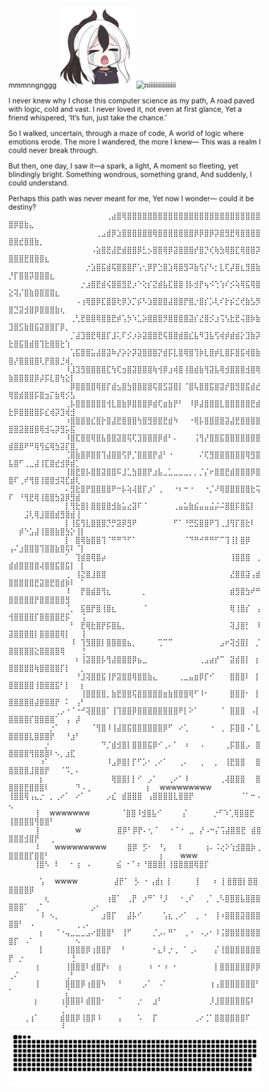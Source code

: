 mmmnngnggg
<img src="KAYOKO.png" alt="niiiiiiiiiiiiiiii" width="30%" />
<img src="output-onlinegiftools.gif" alt="niiiiiiiiiiiiiiii" width="30%" />

I never knew why I chose this computer science as my path,
A road paved with logic, cold and vast.
I never loved it, not even at first glance,
Yet a friend whispered, ‘It’s fun, just take the chance.’

So I walked, uncertain, through a maze of code,
A world of logic where emotions erode.
The more I wandered, the more I knew—
This was a realm I could never break through.

But then, one day, I saw it—a spark, a light,
A moment so fleeting, yet blindingly bright.
Something wondrous, something grand,
And suddenly, I could understand.

Perhaps this path was never meant for me,
Yet now I wonder—
could it be destiny?
⠀⠀⠀⠀⠀⠀⠀⠀⠀⠀⠀⠀⠀⠀⠀⠀⠀⠀⠀⢀⣴⣿⢿⣿⣿⣿⣿⣿⣿⣿⣿⣿⣿⣿⣿⣿⣿⣿⣿⣿⣿⣿⣿⣿⣿⣿⣿⣿⣿⣿⡿⣿⣷⣄⠀⠀⠀⠀⠀⠀⠀⠀⠀⠀⠀⠀⠀⠀⠀⠀
⠀⠀⠀⠀⠀⠀⠀⠀⠀⠀⠀⠀⠀⠀⠀⠀⠀⢀⣠⣾⡿⣱⣿⣿⣿⣿⣿⣿⢿⣿⣿⣿⣿⣿⣿⣿⡿⡿⣿⡿⡽⣿⣻⣟⢿⣿⣿⣿⣿⣿⣿⣞⣿⣿⣷⡀⠀⠀⠀⠀⠀⠀⠀⠀⠀⠀⠀⠀⠀⠀
⠀⠀⠀⠀⠀⠀⠀⠀⠀⠀⠀⠀⠀⠀⠀⠀⠠⣵⣿⣟⣼⣟⣾⣿⣿⡿⣃⡢⣿⣿⢿⡿⣽⣿⣿⣿⡞⣿⡙⢎⢷⣳⢿⣿⣏⢿⣿⣿⡽⣿⣿⣿⣟⣿⣿⣿⣆⠀⠀⠀⠀⠀⠀⠀⠀⠀⠀⠀⠀⠀
⠀⠀⠀⠀⠀⠀⠀⠀⠀⠀⠀⠀⠀⠀⠀⡐⣱⣿⣯⣾⢯⣿⣿⣿⡟⢡⢂⡿⡟⣑⣿⣱⢿⣿⣻⠽⣷⢫⡎⠣⡂⣇⢏⡼⣿⣆⣻⣿⣷⡘⡏⣿⣿⡽⣿⣿⣿⣆⠀⠀⠀⠀⠀⠀⠀⠀⠀⠀⠀⠀
⠀⠀⠀⠀⠀⠀⠀⠀⠀⠀⠀⠀⠀⠀⡐⣰⣿⣟⣾⢮⣿⣿⣻⣟⡰⠑⢕⡎⣝⣾⣧⣏⣿⣿⢸⡧⣺⡟⢦⠪⢑⢱⠎⡪⢵⢿⣯⢿⣿⣕⢽⡌⣿⣷⣿⣿⣿⣿⣆⠀⠀⠀⠀⠀⠀⠀⠀⠀⠀⠀
⠀⠀⠀⠀⠀⠀⠀⠀⠀⠀⠀⠀⠀⠠⢰⢿⣿⡿⣏⣿⣿⢗⡿⡱⡉⡮⠣⣱⣿⣿⣿⣼⣿⣿⡟⣿⡐⣿⡎⡡⢇⠎⡗⡮⣊⢞⣷⣣⡻⣿⣙⣽⣺⣿⡿⣿⣿⣿⣷⢆⠀⠀⠀⠀⠀⠀⠀⠀⠀⠀
⠀⠀⠀⠀⠀⠀⠀⠀⠀⠀⠀⠀⢀⢃⣟⣿⣿⢿⣿⣿⣟⡾⢡⡳⠱⣁⡵⣿⣿⣿⡻⣿⣿⣿⣿⣽⡎⣜⣿⡪⣰⢩⢣⣗⣟⢬⣿⡷⣷⣹⣿⣫⣷⣿⣯⣽⣿⣿⡏⡿⡀⠀⠀⠀⠀⠀⠀⠀⠀⠀
⠀⠀⠀⠀⠀⠀⠀⠀⠀⠀⠀⠀⡈⣼⣹⣿⣟⢿⣿⡏⣸⢅⠏⡪⡰⡵⣽⣿⣿⣟⢯⣿⣿⣾⣿⣎⣧⠻⣹⣧⢫⢾⡾⣾⣾⡕⣹⣷⡽⣗⣿⣯⣿⣾⣿⢹⣗⣿⣿⣗⢱⠀⠀⠀⠀⠀⠀⠀⠀⠀
⠀⠀⠀⠀⠀⠀⠀⠀⠀⠀⠀⠀⢡⣯⣿⣿⣥⣼⣿⣽⠷⡜⡵⡕⡽⣽⣿⣿⣿⡝⣾⡯⣇⣿⢿⣿⢹⡷⣇⣿⡾⣇⣿⡯⣿⣯⢾⣿⣷⣿⡜⣿⣿⣿⣿⢇⡟⣿⣿⣘⢾⡀⠀⠀⠀⠀⠀⠀⠀⠀
⠀⠀⠀⠀⠀⠀⠀⠀⠀⠀⠀⠸⣸⣹⣻⣿⣿⣿⣿⣏⢳⢏⣲⣿⣽⣿⣿⣿⢷⢺⡿⣰⢾⣿⢸⣿⣾⣷⢻⣽⣧⢿⣺⣿⣿⣿⣺⣿⢿⣷⣿⣿⣿⣿⡿⡼⡯⣇⣿⢳⣕⡇⠀⠀⠀⠀⠀⠀⠀⠀
⠀⠀⠀⠀⠀⠀⠀⠀⠀⠀⠀⠀⡿⣿⣿⣿⣿⢿⣿⡏⣾⣢⣿⣳⣿⣿⣿⣿⢯⣿⣫⣽⣿⡇⠈⣿⢧⣿⣿⣯⣿⣽⡞⣿⣻⣿⣯⣾⣞⢿⣿⣾⣿⣿⡯⣿⣲⡍⣷⢿⡪⣣⠀⠀⠀⠀⠀⠀⠀⠀
⠀⠀⠀⠀⠀⠀⠀⠀⠀⠀⠀⢀⡧⣿⣿⣿⣿⣿⣿⢺⣇⣿⣷⡿⣿⣿⣿⡿⣾⢏⣶⣷⡟⠃⠀⠸⡿⣼⣿⣿⣿⣇⣿⣿⣿⣿⣿⣟⣾⣗⡿⣿⣿⣿⣿⡯⣎⢾⡽⣹⢾⣺⠀⠀⠀⠀⠀⠀⠀⠀
⠀⠀⠀⠀⠀⠀⠀⠀⠀⠀⠀⠰⣿⣿⣿⣿⣎⣿⡗⣿⣼⣟⣿⣿⣿⢳⣿⣻⣿⣿⣟⣾⠳⠀⠀⠐⢿⡧⣿⣿⣿⣿⣽⣼⣟⣿⣿⣿⣿⣿⣿⣽⣿⣿⣿⢿⣺⢥⡽⣻⡥⣯⠀⠀⠀⠀⠀⠀⠀⠀
⠀⠀⠀⠀⠀⠀⠀⠀⠀⠀⠀⠸⣿⣏⣿⣿⢿⣿⣧⣿⣿⣽⣿⢯⢏⣹⣿⣿⣿⡿⣾⠃⠄⠀⠀⠀⢨⢻⡜⣿⣿⣯⣿⣿⣿⣿⣿⣿⣿⣾⣿⣿⠟⠛⢿⢻⣮⢿⣳⣽⡏⣿⡀⠀⠀⠀⠀⠀⠀⠀
⠀⠀⠀⠀⠀⠀⠀⠀⠀⠀⠀⢈⣿⣷⣿⡿⣿⣿⢹⣼⣿⣿⢫⡟⡈⣿⣿⣿⡟⣼⠃⠐⠀⠀⠀⠀⠀⠌⢏⣻⣿⣿⣿⣿⣿⣿⢿⣻⣿⣧⣿⠋⢀⣀⣼⢸⣏⣿⣞⣺⡿⣾⡁⠀⠀⠀⠀⠀⠀⠀
⠀⠀⠀⠀⠀⠀⠀⠀⠀⠀⠀⢸⣿⣟⣿⡧⣿⣿⣽⣿⣿⠯⣸⣁⣳⣿⣿⡟⣰⣧⣀⣁⣀⣀⣀⡀⡀⡈⡌⠖⣿⣿⣟⣾⣿⣿⣿⡿⣿⣿⠏⢀⠞⢻⣿⢸⣿⣿⣺⢽⣏⣾⢇⠀⠀⠀⠀⠀⠀⠀
⠀⠀⠀⠀⠀⠀⠀⠀⠀⠀⠀⠄⣻⣗⣿⡟⣿⣿⣿⣿⠟⠒⡧⢵⢼⣿⡏⡰⠁⢀⠀⠀⠐⠆⠒⠐⠀⠀⠐⡈⠜⢿⣿⣿⣿⣿⣿⣗⢭⠏⠀⠘⢻⣟⢿⢸⣿⣿⣳⣽⡿⣻⣾⠀⠀⠀⠀⠀⠀⠀
⠀⠀⠀⠀⠀⠀⠀⠀⠀⠀⠀⡇⢻⣗⣿⡇⣿⣿⣿⣿⣺⣷⣥⣔⣽⠏⠈⠀⠀⠀⠀⠀⢀⣤⣥⣷⣮⣤⣤⣬⡬⠬⣿⣿⡯⣿⣯⡇⠀⠀⠀⠀⣨⢇⢿⣸⣿⣿⣾⣻⣿⣾⢸⠀⠀⠀⠀⠀⠀⠀
⠀⠀⠀⠀⠀⠀⠀⠀⠀⠀⠀⡇⢸⣯⢻⣇⣿⣿⣿⡙⡛⣽⡿⣻⠟⠀⠀⠀⠀⠀⠀⠀⠋⠁⠘⣛⣫⣿⣿⠟⢹⢀⣸⢻⡏⣿⣗⠇⠀⠀⠀⡾⠑⣡⣼⢸⣿⣿⣷⣿⣳⡕⢸⡇⠀⠀⠀⠀⠀⠀
⠀⠀⠀⠀⠀⠀⠀⠀⠀⠀⠀⡇⠀⣿⢿⣷⣿⣿⢹⠈⠛⠛⠙⠋⠁⠀⠀⠀⠀⠀⠀⠀⠀⠀⠈⠙⠛⠚⠛⠛⠋⠉⢹⢸⡇⣿⡿⠀⠀⢠⠌⣰⣿⣿⣿⢹⣿⣿⣷⣿⢯⠇⠈⡇⠀⠀⠀⠀⠀⠀
⠀⠀⠀⠀⠀⠀⠀⠀⠀⠀⠀⠁⠀⢹⣾⣿⢿⣿⡴⠀⠀⠀⠀⠀⠀⠀⠀⠀⠀⠀⠀⠀⠀⠀⠀⠀⠀⠀⠀⠀⠀⠀⠀⢸⣿⣿⣿⠀⢀⣾⣾⣿⣿⣿⣿⢼⣿⣿⣯⣿⣯⡇⠀⡇⠀⠀⠀⠀⠀⠀
⠀⠀⠀⠀⠀⠀⠀⠀⠀⠀⠀⢀⠀⢸⣝⣿⣸⣿⣿⠀⠀⠀⠀⠀⠀⠀⠀⠀⠀⠀⠀⠀⠀⠀⠀⠀⠀⠀⠀⠀⠀⠀⠀⣜⣿⣿⣽⢠⣾⣿⣿⣿⣿⣿⣟⣽⣿⣟⣿⣾⡷⠇⠀⠁⠀⠀⠀⠀⠀⠀
⠀⠀⠀⠀⠀⠀⠀⠀⠀⠀⠀⠸⠀⠀⡟⣿⣾⣿⢻⣆⠀⠀⠀⠀⠀⠀⡀⠀⠀⠀⠀⠀⠀⠀⠀⠀⠀⠀⠀⠀⠀⠀⠀⣾⣻⣿⣳⠞⠛⣿⣿⣿⣿⣿⡟⣿⣿⣿⣿⣿⣻⠀⠀⠀⠀⠀⠀⠀⠀⠀
⠀⠀⠀⠀⠀⠀⠀⠀⠀⠀⠀⠈⡀⠀⣯⣿⡟⣿⢸⣿⣆⠀⠀⠀⠀⠀⠈⠀⠀⠀⠀⠀⠀⠀⠀⠀⠀⠀⠀⠀⠀⠀⠀⢿⢸⣿⡎⠀⢠⢺⣿⣿⣿⣿⡏⣿⣿⣿⣿⣟⡯⠀⠀⢨⠀⠀⠀⠀⠀⠀
⠀⠀⠀⠀⠀⠀⠀⠀⠀⠀⠀⠀⠃⠀⣟⢿⣗⣿⡟⡯⣿⣧⡀⠀⠀⠀⠀⠀⠀⠀⠀⠀⠀⠀⠀⠀⠀⠀⠀⠀⠀⠀⠀⢽⣸⣿⡃⠀⠸⣽⣿⣿⣿⣿⡇⣿⣿⣿⣿⢿⡇⠀⠀⢸⠀⠀⠀⠀⠀⠀
⠀⠀⠀⠀⠀⠀⠀⠀⠀⠀⠀⠀⠸⠀⢹⣻⣿⣿⡇⣿⣿⣿⣿⣦⡀⠀⠀⠀⠀⢉⠉⠉⠀⠀⠀⠀⠀⠀⠀⠀⠀⣠⠖⢽⣺⣿⡇⠀⡈⣿⣿⣿⣿⣿⣕⣿⣿⣿⣿⢿⠀⠀⠀⢘⠀⠀⠀⠀⠀⠀
⠀⠀⠀⠀⠀⠀⠀⠀⠀⠀⠀⠀⠀⠆⢸⣽⣿⣿⡧⢻⣼⣿⣿⣿⡿⣦⣀⠀⠀⠀⠀⠀⠀⠀⠀⠀⠀⢀⣠⣴⡞⠉⠀⣽⣾⣿⡇⠀⡆⣿⣿⣿⣿⣿⢷⣿⣿⣿⣿⡏⡇⠀⠀⡀⠀⠀⠀⠀⠀⠀
⠀⠀⠀⠀⠀⠀⠀⠀⠀⠀⠀⠀⠀⠘⣸⢽⣿⣿⣯⢸⡟⣽⣿⣿⢿⣿⣿⣷⣄⠀⠀⠀⠀⢀⣀⣤⣶⡿⡏⠊⠀⠀⠀⣿⣿⣿⠇⠀⡇⣿⣿⣿⣿⣿⢸⣿⣿⣿⣯⠃⡇⠀⠀⡆⠀⠀⠀⠀⠀⠀
⠀⠀⠀⠀⠀⠀⠀⠀⠀⠀⠀⠀⠀⠀⢸⣿⣿⣿⣿⡀⣷⣟⣿⣿⢯⣿⣿⣿⣿⣿⣶⣷⣿⣿⣿⢿⠋⠸⠂⠀⠀⠀⠀⣿⣿⣿⠂⠀⡇⣿⣿⣿⣿⣿⣼⣿⣿⣿⡟⠀⠅⠀⢠⠃⠀⠀⠀⠀⠀⠀
⠀⠀⠀⠀⠀⠀⠀⠀⠀⢀⡠⠐⠈⠐⠚⢽⣿⣿⣿⠁⢸⢹⣿⣿⡿⣿⣿⣿⣿⣿⣿⣿⣿⠟⡇⠕⠁⠀⠀⠀⠀⠈⠀⣿⣿⣿⠀⠠⡇⣿⣿⣿⣿⡏⣿⣿⣿⣿⠁⠀⢠⠀⡼⠀⠀⠀⠀⠀⠀⠀
⠀⠀⠀⠀⠀⠀⠀⠀⡐⠁⠀⠀⠀⠀⠀⠀⠈⢻⣿⠸⢸⣼⣿⣯⣿⣿⣿⣿⣿⣿⡿⠋⠀⠔⢁⠀⠀⠀⠀⠐⠀⢀⠀⡯⣿⣿⠠⠁⣇⣿⣿⣿⣿⣇⣿⣿⣿⡟⠀⠀⠘⣰⠃⠀⠀⠀⠀⠀⠀⠀
⠀⠀⠀⠀⠀⠀⠀⡐⠀⠀⠀⠀⠀⠀⠀⠀⠀⠀⠙⡈⣾⣺⣿⡇⣿⣿⣿⣯⡿⠊⢀⠄⠁⠀⠰⠀⠀⠠⠀⠀⠀⠀⢀⡯⣿⣿⡠⠀⣿⣿⣿⣿⣿⢻⣿⣿⣿⠇⠢⡀⣰⣏⠀⠀⠀⠀⠀⠀⠀⠀
⠀⠀⠀⠀⠀⠀⠰⠁⠀⠀⠀⠀⠀⠀⠀⠀⠀⠀⠀⠸⣠⡿⣿⡇⡏⠋⡡⠂⢀⠔⠁⠀⠀⢀⠄⠀⠀⢀⠀⠀⡀⠀⢸⣟⣿⣿⠀⠀⣿⣿⣿⣿⣿⣸⣿⣿⡟⠀⠀⠈⠩⡀⠄⠀⠀⠀⠀⠀⠀⠀
⠀⠀⠀⠀⠀⠀⡆⠀⠀⠀⠀⠀⠀⠀⠀⠀⠀⠀⠀⠀⢿⣿⣿⡇⡇⠊⠀⡠⠁⠀⠀⢀⠔⠁⠸⠀⠀⠀⠀⠀⠀⢀⢼⣿⣿⣿⠀⠀⣿⣿⣿⣿⣟⣿⣿⣿⠇⠀⠀⠀⠀⠀⠙⠠⢀⠀⠀⠀⠀⠀
⠀⠀⠀⠀⠀⢰⠀⠀wwwwwwwww     ⢸⣿⣿⢿⢠⣄⡐⠀⡀⢀⠔⠁⠀⠔⠁⠀⠀⠀⠀⡠⣎⠀⣾⣿⣿⣿⠀⢠⣿⣿⣿⣿⣇⣿⣿⡟⠀⠀⠀⠀⠀⠀⠀⠀⠀⠈⠁⠒⠠⢄
⠀⠀⠀⠀⠀⢸⠀⠀wwwwwww⠀⠀⠀⠀⠀⠀⠈⣿⣿⠸⣺⣿⣧⠊⠀⠀⠀⠀⡌⠀⠀⠀⠀⠀⡐⠋⠱⢁⢿⣿⣿⣟⠀⢸⣿⣿⣿⣿⢻⣿⣿⠃⠀⠀⠀⠀⠀⠀⠀⠀⠀⠀⠀⠀⠀⠀
⠀⠀⠀⠀⠀⢸⠀⠀⠀⠀⠀⠀⠀w⠀⠀⠀⠀⠀⠀⠀⣿⡿⠃⡿⡟⠄⢂⠈⠀⠀⠐⠈⠐⠀⣀⠀⡜⠠⠒⡌⢩⣼⣿⣿⣟⠀⣾⣿⣿⣿⣿⣺⣿⡟⠀⠀⢀⠀⠀⠀⠀⠀⠀⠀⠀⠀⠀⠀⠀
⠀⠀⠀⠀⠀⠸⠀⠀⠀wwwwwwwww⠀⠀⠀⠀⣿⡿⠀⡫⠂⠀⠘⡄⠀⠀⠇⠀⠀⠀⠀⢰⠄⠨⢔⠕⢱⣺⣿⣿⡷⢀⣿⣿⣿⣿⡏⣿⣿⠃⠀⠀⠀⠀⠀⠀⠀⠀⠀⠀⠀⠀⠀⠀⠀
⠀⠀⠀⠀⠀⠀⡆⠀⠀⠀www  ⠀⠀⠀⠀⠀⢸⣿⠣⠀⠇⠀⠀⠂⢰⠀⠠⠀⠀⠀⠀⠀⣮⠀⠂⠁⠆⠘⣿⣿⣿⡇⢸⣿⣿⣿⣿⢿⣿⡏⠀⠀⠀⠀⠀⠀⠀⠀⠀⠀⠀⠀⠀⠀⠀⠀
⠀⠀⠀⠀⠀⠀⢡⠀⠀wwww⠀⠀⠀⠀⠀⠀⠀⣼⡟⠁⠀⡣⠀⠂⢠⣾⡆⢸⠀⠀⠀⠀⠀⡇⠀⠀⠰⠀⡇⣿⣿⣿⡇⣿⣿⣿⣿⣿⣿⡿⠀⠀⠀⠀⠀⠀⠀⠀⠀⠀⠀⠀⠀⠀⠀⠀⠀
⠀⠀⠀⠀⠀⠀⠀⢆⠀⠀⠀⠀⠀⠀⠀⠀⠀⠀⠀⢰⣿⠁⠀⢀⡟⠀⡰⠛⠁⠘⡸⠀⠀⠐⢀⠎⠀⠀⢀⠁⢀⠣⣿⣿⣿⣧⣿⣿⣿⣿⣿⣿⠁⠀⢀⠁⠀⠀⠀⠀⠀⠀⠀⠀⠀⡠⠂⠀⠀⠀
⠀⠀⠀⠀⠀⠀⠸⠀⠢⡀⠀⠀⠀⠀⠀⠀⠀⠀⣰⣿⡏⠀⠀⣼⡧⠊⠀⠀⠀⠀⢡⣆⢀⠔⠁⠀⢀⠀⠂⠀⢸⠰⣿⣿⣿⣽⣿⣿⣿⣿⣿⠃⠀⠠⠀⠀⠀⠀⠀⠀⠀⠀⢀⢀⠄⠀⠀⠀⠀⠀
⠀⠀⠀⠀⠀⠀⡆⠀⠀⠈⠐⢤⣀⣀⣀⣠⠔⣿⣿⣿⠃⠀⢸⠋⠀⠀⠀⠀⡈⡠⠄⠛⠁⠀⢀⠐⠀⠠⡠⠂⠸⢨⣿⣿⣿⣿⣿⣿⣿⣿⡏⠀⠠⠁⠀⠀⠀⠀⠀⠀⠀⠀⠢⠀⠀⠀⠀⠀⠀⠀
⠀⠀⠀⠀⠀⠀⡇⠀⠀⠀⠀⢸⣿⣿⣿⡿⢰⣿⣿⡟⠀⠀⠃⠀⠀⠀⠀⠀⠂⣄⠇⡐⢀⠀⠁⢀⠄⠀⠀⠀⡌⢸⣿⣿⣿⣿⣿⣿⣿⡟⠀⡐⠀⠀⠀⠀⠀⠀⠀⠀⠀⢘⠀⠀⠀⠀⠀⠀⠀⠀
⠀⠀⠀⠀⠀⢰⠀⠀⠀⠀⠀⢸⣿⣿⣿⠇⣾⣿⡟⠆⠀⢰⠀⠀⠀⠀⠀⠰⠀⠂⠰⠀⠂⠀⠀⠀⠀⠀⠀⠀⡇⣿⣿⣿⣿⣿⣿⡿⡿⢀⠌⠀⠀⠀⠀⠀⠀⠀⠀⠀⢀⠃⠀⠀⠀⠀⠀⠀⠀⠀
⠀⠀⠀⠀⠀⢸⠀⠀⠀⠀⠀⣿⣿⣿⡿⢰⣿⣿⠳⠀⠀⠘⠀⠀⠀⠀⡠⠁⠀⠠⠁⠀⠀⠀⠀⠀⠀⠀⠀⢰⢠⣿⣿⣿⣿⣿⣿⣿⠃⠁⠀⠀⠀⠀⠀⠀⠀⠀⠀⠀⡌⠀⠀⠀⠀⠀⠀⠀⠀⠀
⠀⠀⠀⠀⠀⡆⠀⠀⠀⠀⢰⣿⣿⣿⠇⣾⣿⣿⠂⠀⠀⠈⠀⠀⠀⡐⠀⠀⣰⠃⠀⠀⠀⠀⠀⠀⠀⠀⠀⡸⣸⣿⣿⣿⣿⣿⣯⠇⠀⠀⠀⠀⠀⠀⠀⠀⠀⠀⠀⢀⠁⠀⠀⠀⠀⠀⠀⠀⠀⠀
⠀⠀⠀⢀⢰⠁⠀⠀⠀⠀⣾⣿⣿⡿⢸⣿⡿⠸⠀⠀⠀⢠⠀⠀⠀⠡⠀⠀⡏⠀⠀⠀⠀⠀⠀⠀⢀⠔⢈⠁⣿⣿⣿⣿⣿⣿⠏⠀⠀⠀⠀⠀⠀⠀⠀⠀⠀⠀⠀⠸⠀⠀⠀⠀⠀⠀⠀⠀⠀⠀
<picture>
  <source media="(prefers-color-scheme: dark)" srcset="https://raw.githubusercontent.com/Namiii135/Namiii135/output/github-snake-dark.svg" />
  <source media="(prefers-color-scheme: light)" srcset="https://raw.githubusercontent.com/Namiii135/Namiii135/output/github-snake.svg" />
  <img alt="github-snake" src="https://raw.githubusercontent.com/Namiii135/Namiii135/output/github-snake.svg" />
</picture>
